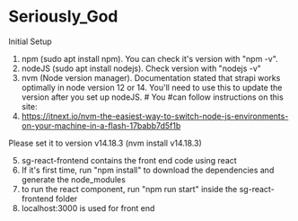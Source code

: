 # Seriously_God

Initial Setup 
1. npm (sudo apt install npm). You can check it's version with "npm -v".
2. nodeJS (sudo apt install nodejs). Check version with "nodejs -v"
3. nvm (Node version manager). Documentation stated that strapi works optimally in node version 12 or 14. You'll need to use this to update the version after you set up nodeJS. #  You #can follow instructions on this site: 
4. https://itnext.io/nvm-the-easiest-way-to-switch-node-js-environments-on-your-machine-in-a-flash-17babb7d5f1b

Please set it to version v14.18.3 (nvm install v14.18.3) 

5. sg-react-frontend contains the front end code using react
6. If it's first time, run "npm install" to download the dependencies and generate the node_modules
7. to run the react component, run "npm run start" inside the sg-react-frontend folder
8. localhost:3000 is used for front end